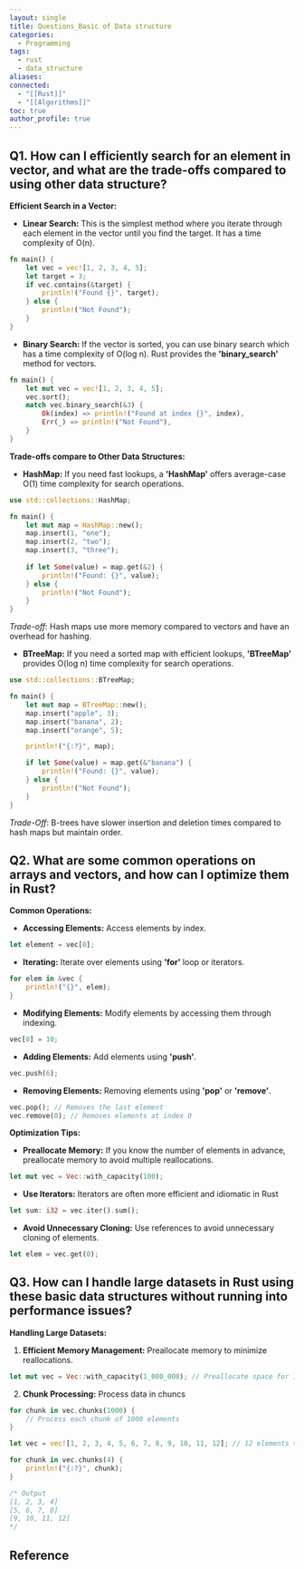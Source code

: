 ```yaml
---
layout: single
title: Questions_Basic of Data structure
categories:
  - Programming
tags:
  - rust
  - data_structure
aliases: 
connected:
  - "[[Rust]]"
  - "[[Algorithms]]"
toc: true
author_profile: true
---
```

## Q1. How can I efficiently search for an element in vector, and what are the trade-offs compared to using other data structure?
**Efficient Search in a Vector:**
- **Linear Search:** This is the simplest method where you iterate through each element in the vector until you find the target. It has a time complexity of O(n).
```rust
fn main() {
	let vec = vec![1, 2, 3, 4, 5];
	let target = 3;
	if vec.contains(&target) {
		println!("Found {}", target);	
	} else {
		println!("Not Found");
	}
}
```
- **Binary Search:** If the vector is sorted, you can use binary search which has a time complexity of O(log n). Rust provides the **'binary_search'** method for vectors.
```rust
fn main() {
	let mut vec = vec![1, 2, 3, 4, 5];
	vec.sort();
	match vec.binary_search(&3) {
		Ok(index) => println!("Found at index {}", index),
		Err(_) => println!("Not Found"),	
	}
}
```

**Trade-offs compare to Other Data Structures:**
- **HashMap:** If you need fast lookups, a **'HashMap'** offers average-case O(1) time complexity for search operations.
```rust
use std::collections::HashMap;
```
```rust
fn main() {
	let mut map = HashMap::new();
	map.insert(1, "one");
	map.insert(2, "two");
	map.insert(3, "three");
	
	if let Some(value) = map.get(&2) {
		println!("Found: {}", value);
	} else {
		println!("Not Found");
	}
}
```
*Trade-off*: Hash maps use more memory compared to vectors and have an overhead for hashing.
- **BTreeMap:** If you need a sorted map with efficient lookups, **'BTreeMap'** provides O(log n) time complexity for search operations.
```rust
use std::collections::BTreeMap;
```
```rust
fn main() {
	let mut map = BTreeMap::new();
	map.insert("apple", 3);
	map.insert("banana", 2);
	map.insert("orange", 5);

	println!("{:?}", map);

	if let Some(value) = map.get(&"banana") {
		println!("Found: {}", value);
	} else {
		println!("Not Found");
	}
}
```
*Trade-Off*: B-trees have slower insertion and deletion times compared to hash maps but maintain order.
## Q2. What are some common operations on arrays and vectors, and how can I optimize them in Rust?
**Common Operations:**
- **Accessing Elements:** Access elements by index.
```rust
let element = vec[0];
```
- **Iterating:** Iterate over elements using **'for'** loop or iterators.
```rust
for elem in &vec {
	println!("{}", elem);
}
```
- **Modifying Elements:** Modify elements by accessing them through indexing.
```rust
vec[0] = 10;
```
- **Adding Elements:** Add elements using **'push'**.
```rust
vec.push(6);
```
- **Removing Elements:** Removing elements using **'pop'** or **'remove'**.
```rust
vec.pop(); // Removes the last element
vec.remove(0); // Removes elements at index 0
```

**Optimization Tips:**
- **Preallocate Memory:** If you know the number of elements in advance, preallocate memory to avoid multiple reallocations.
```rust
let mut vec = Vec::with_capacity(100);
```
- **Use Iterators:** Iterators are often more efficient and idiomatic in Rust
```rust
let sum: i32 = vec.iter().sum();
```
- **Avoid Unnecessary Cloning:** Use references to avoid unnecessary cloning of elements.
```rust
let elem = vec.get(0);
```
## Q3. How can I handle large datasets in Rust using these basic data structures without running into performance issues?
**Handling Large Datasets:**
1. **Efficient Memory Management:** Preallocate memory to minimize reallocations.
```rust
let mut vec = Vec::with_capacity(1_000_000); // Preallocate space for 1 million elements
```
2. **Chunk Processing:** Process data in chuncs
```rust
for chunk in vec.chunks(1000) {
	// Process each chunk of 1000 elements
}
```
```rust
let vec = vec![1, 2, 3, 4, 5, 6, 7, 8, 9, 10, 11, 12]; // 12 elements vector

for chunk in vec.chunks(4) {
	println!("{:?}", chunk);
}

/* Output
[1, 2, 3, 4]
[5, 6, 7, 8]
[9, 10, 11, 12]
*/
```




## Reference


